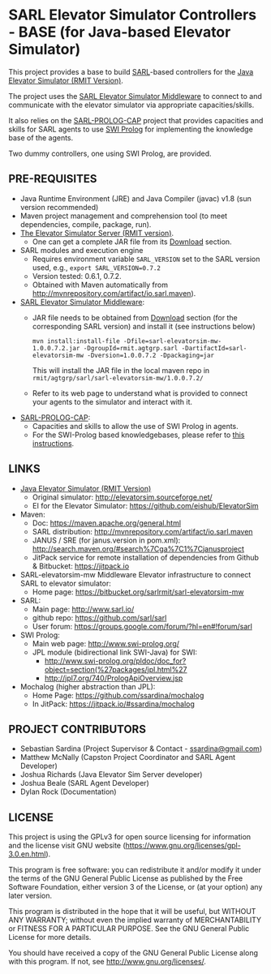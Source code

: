 # SARL Elevator Simulator Controllers - BASE (for Java-based Elevator Simulator) #

This project provides a base to build [SARL](http://www.sarl.io/)-based controllers for the [Java Elevator Simulator (RMIT Version)](https://bitbucket.org/sarlrmit/elevator-sim).

The project uses the [SARL Elevator Simulator Middleware](https://bitbucket.org/sarlrmit/sarl-elevatorsim-mw) to connect to and communicate with the elevator simulator via appropriate capacities/skills.

It also relies on the [SARL-PROLOG-CAP](https://bitbucket.org/ssardina-research/sarl-prolog-cap) project that provides capacities and skills for SARL agents to use [SWI Prolog](http://www.swi-prolog.org/) for implementing the knowledge base of the agents. 

Two dummy controllers, one using SWI Prolog, are provided.


## PRE-REQUISITES

* Java Runtime Environment (JRE) and Java Compiler (javac) v1.8 (sun version recommended)
* Maven project management and comprehension tool (to meet dependencies, compile, package, run).
* [The Elevator Simulator Server (RMIT version)](https://bitbucket.org/sarlrmit/elevator-sim).
	* One can get a complete JAR file from its [Download](https://bitbucket.org/ssardina-research/elevator-sim/downloads/) section.
* SARL modules and execution engine
	* Requires environment variable `SARL_VERSION` set to the SARL version used, e.g., `export SARL_VERSION=0.7.2`
	* Version tested: 0.6.1, 0.7.2.
	* Obtained with Maven automatically from http://mvnrepository.com/artifact/io.sarl.maven).
* [SARL Elevator Simulator Middleware](https://bitbucket.org/ssardina-research/sarl-elevatorsim-mw):
	* JAR file needs to be obtained from [Download](https://bitbucket.org/ssardina-research/sarl-elevatorsim-mw/downloads/) section (for the corresponding SARL version) and install it (see instructions below)

		```
		mvn install:install-file -Dfile=sarl-elevatorsim-mw-1.0.0.7.2.jar -DgroupId=rmit.agtgrp.sarl -DartifactId=sarl-elevatorsim-mw -Dversion=1.0.0.7.2 -Dpackaging=jar
		```

		This will install the JAR file in the local maven repo in `rmit/agtgrp/sarl/sarl-elevatorsim-mw/1.0.0.7.2/` 
	
	* Refer to its web page to understand what is provided to connect your agents to the simulator and interact with it.
* [SARL-PROLOG-CAP](https://bitbucket.org/ssardina-research/sarl-prolog-cap):
	* Capacities and skills to allow the use of SWI Prolog in agents.
	* For the SWI-Prolog based knowledgebases, please refer to [this instructions](https://bitbucket.org/snippets/ssardina/bezbBx/swi-prolog-in-sarl-agent-controllers).




## LINKS 

* [Java Elevator Simulator (RMIT Version)](https://bitbucket.org/sarlrmit/elevator-sim)
	* Original simulator: <http://elevatorsim.sourceforge.net/>
	* EI for the Elevator Simulator: <https://github.com/eishub/ElevatorSim>
* Maven:
	* Doc: <https://maven.apache.org/general.html>
	* SARL distribution: <http://mvnrepository.com/artifact/io.sarl.maven>
	* JANUS / SRE (for janus.version in pom.xml):  <http://search.maven.org/#search%7Cga%7C1%7Cjanusproject>
	* JitPack service for remote installation of dependencies from Github & Bitbucket: <https://jitpack.io>
* SARL-elevatorsim-mw Middleware Elevator infrastructure to connect SARL to elevator simulator:
	* Home page: <https://bitbucket.org/sarlrmit/sarl-elevatorsim-mw>
* SARL:
	* Main page: <http://www.sarl.io/>
	* github repo: <https://github.com/sarl/sarl>
	* User forum: <https://groups.google.com/forum/?hl=en#!forum/sarl>
* SWI Prolog:
	* Main web page: <http://www.swi-prolog.org/>
	* JPL module (bidirectional link SWI-Java) for SWI: 
		* <http://www.swi-prolog.org/pldoc/doc_for?object=section(%27packages/jpl.html%27>
		* <http://jpl7.org/740/PrologApiOverview.jsp>
* Mochalog (higher abstraction than JPL): 
	* Home Page: <https://github.com/ssardina/mochalog>
	* In JitPack: <https://jitpack.io/#ssardina/mochalog>


## PROJECT CONTRIBUTORS 

* Sebastian Sardina (Project Supervisor & Contact - ssardina@gmail.com)
* Matthew McNally (Capston Project Coordinator and SARL Agent Developer) 
* Joshua Richards (Java Elevator Sim Server developer)
* Joshua Beale (SARL Agent Developer)
* Dylan Rock (Documentation)





## LICENSE 

This project is using the GPLv3 for open source licensing for information and the license visit GNU website (https://www.gnu.org/licenses/gpl-3.0.en.html).

This program is free software: you can redistribute it and/or modify it under the terms of the GNU General Public License as published by the Free Software Foundation, either version 3 of the License, or (at your option) any later version.

This program is distributed in the hope that it will be useful, but WITHOUT ANY WARRANTY; without even the implied warranty of
MERCHANTABILITY or FITNESS FOR A PARTICULAR PURPOSE.  See the GNU General Public License for more details.

You should have received a copy of the GNU General Public License along with this program.  If not, see <http://www.gnu.org/licenses/>.
